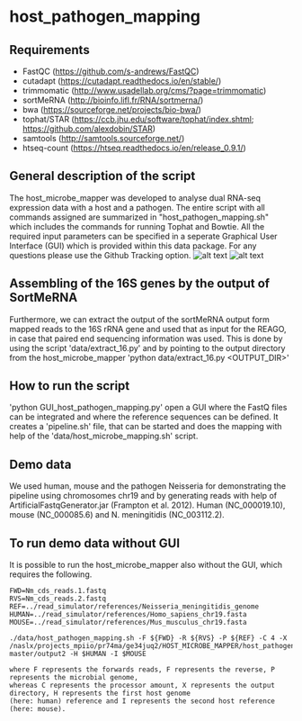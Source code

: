 
# host_pathogen_mapping

## Requirements

- FastQC (https://github.com/s-andrews/FastQC)
- cutadapt (https://cutadapt.readthedocs.io/en/stable/)
- trimmomatic (http://www.usadellab.org/cms/?page=trimmomatic)
- sortMeRNA (http://bioinfo.lifl.fr/RNA/sortmerna/)
- bwa (https://sourceforge.net/projects/bio-bwa/)
- tophat/STAR (https://ccb.jhu.edu/software/tophat/index.shtml; https://github.com/alexdobin/STAR)
- samtools (http://samtools.sourceforge.net/)
- htseq-count (https://htseq.readthedocs.io/en/release_0.9.1/)

## General description of the script
The host_microbe_mapper was developed to analyse dual RNA-seq expression data with a host and a pathogen.
The entire script with all commands assigned are summarized in "host_pathogen_mapping.sh" which 
includes the commands for running Tophat and Bowtie. All the required input parameters can be specified 
in a seperate Graphical User Interface (GUI) which is provided within this data package.
For any questions please use the Github Tracking option.
![alt text](https://github.com/nthomasCUBE/host_pathogen_mapping/blob/master/misc/pix.png)
![alt text](https://github.com/nthomasCUBE/host_pathogen_mapping/blob/master/misc/GUI_v0.png)

## Assembling of the 16S genes by the output of SortMeRNA
Furthermore, we can extract the output of the sortMeRNA output form mapped reads to the 16S rRNA
gene and used that as input for the REAGO, in case that paired end sequencing information was used.
This is done by using the script 'data/extract_16.py' and by pointing to the output directory from
the host_microbe_mapper 'python data/extract_16.py <OUTPUT_DIR>'

## How to run the script
'python GUI_host_pathogen_mapping.py' open a GUI where the FastQ files can be integrated and where
the reference sequences can be defined.
It creates a 'pipeline.sh' file, that can be started and does the mapping with help of the
'data/host_microbe_mapping.sh' script.

## Demo data
We used human, mouse and the pathogen Neisseria for demonstrating the pipeline using chromosomes chr19
and by generating reads with help of ArtificialFastqGenerator.jar (Frampton et al. 2012).
Human (NC_000019.10), mouse (NC_000085.6) and N. meningitidis (NC_003112.2).

## To run demo data without GUI

It is possible to run the host_microbe_mapper also without the GUI, which requires the following.

```
FWD=Nm_cds_reads.1.fastq
RVS=Nm_cds_reads.2.fastq
REF=../read_simulator/references/Neisseria_meningitidis_genome
HUMAN=../read_simulator/references/Homo_sapiens_chr19.fasta
MOUSE=../read_simulator/references/Mus_musculus_chr19.fasta

./data/host_pathogen_mapping.sh -F ${FWD} -R ${RVS} -P ${REF} -C 4 -X /naslx/projects_mpiio/pr74ma/ge34juq2/HOST_MICROBE_MAPPER/host_pathogen_mapping-master/output2 -H $HUMAN -I $MOUSE

where F represents the forwards reads, F represents the reverse, P represents the microbial genome,
whereas C represents the processor amount, X represents the output directory, H represents the first host genome
(here: human) reference and I represents the second host reference (here: mouse).
```











